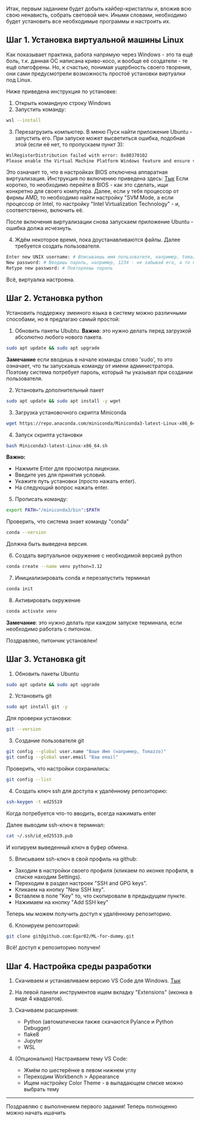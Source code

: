 Итак, первым заданием будет добыть кайбер-кристаллы и, вложив всю свою ненависть, собрать световой меч. 
Иными словами, необходимо будет установить все необходимые программы и настроить их.

## Шаг 1. Установка виртуальной машины Linux

Как показывает практика, работа напрямую через Windows - это та ещё боль, т.к. данная ОС написана криво-косо, и вообще её создатели - те ещё олигофрены. Но, к счастью, понимая ущербность своего творения, они сами предусмотрели возможность простоё установки виртуалки под Linux.

Ниже приведена инструкция по установке:

1. Открыть командную строку Windows
2. Запустить команду:

```bash
wsl --install
```

3. Перезагрузить компьютер. В меню Пуск найти приложение Ubuntu - запустить его.
При запуске может высветиться ошибка, подобная этой (если её нет, то пропускаем пункт 3):

```bash
WslRegisterDistribution failed with error: 0x80370102
Please enable the Virtual Machine Platform Windows feature and ensure virtualization is enabled in the BIOS
```

Это означает то, что в настройках BIOS отключена аппаратная виртуализация. 
Инструкция по включению приведена здесь: [Тык](https://support.bluestacks.com/hc/ru/articles/360058102252-%D0%9A%D0%B0%D0%BA-%D0%B2%D0%BA%D0%BB%D1%8E%D1%87%D0%B8%D1%82%D1%8C-%D0%B0%D0%BF%D0%BF%D0%B0%D1%80%D0%B0%D1%82%D0%BD%D1%83%D1%8E-%D0%B2%D0%B8%D1%80%D1%82%D1%83%D0%B0%D0%BB%D0%B8%D0%B7%D0%B0%D1%86%D0%B8%D1%8E-VT-%D0%B2-Windows-10-%D0%B4%D0%BB%D1%8F-BlueStacks-5)
Если коротко, то необходимо перейти в BIOS - как это сделать, ищи конкретно для своего компутера.
Далее, если у тебя процессор от фирмы AMD, то необходимо найти настройку "SVM Mode, а если процессор от Intel, то настройку "Intel Virtualization Technology" - и, соответственно, включить её.

После включения виртуализации снова запускаем приложение Ubuntu - ошибка должа исчезнуть.

4. Ждём некоторое время, пока доустанавливаются файлы.
Далее требуется создать пользователя.

```bash
Enter new UNIX username: # Вписываешь имя пользователя, например, tomazzo, жмёшь enter
New password: # Вводишь пароль, например, 1234 - не забывай его, а то придётся помучаться, чтобы его сбросить
Retype new password: # Повторяешь пароль
```

Всё, виртуалка настроена.

## Шаг 2. Установка python

Установить поддержку змеиного языка в систему можно различными способами, но я предлагаю самый простой:

1. Обновить пакеты Ububtu. **Важно**: это нужно делать перед загрузкой абсолютно любого нового пакета.

```bash
sudo apt update && sudo apt upgrade
```

**Замечание** если вводишь в начале команды слово 'sudo', то это оэначает, что ты запускаешь команду от имени администратора. Поэтому система потребует пароль, который ты указывал при создании пользователя.

2. Установить дополнительный пакет

```bash
sudo apt update && sudo apt install -y wget
```

3. Загрузка установочного скрипта Miniconda

```bash
wget https://repo.anaconda.com/miniconda/Miniconda3-latest-Linux-x86_64.sh
```

4. Запуск скрипта установки

```bash
bash Miniconda3-latest-Linux-x86_64.sh
```

**Важно:**
- Нажмите Enter для просмотра лицензии.
- Введите yes для принятия условий.
- Укажите путь установки (просто нажать enter).
- На следующий вопрос нажать enter.

5. Прописать команду:

```bash
export PATH="/miniconda3/bin":$PATH
```

Проверить, что система знает команду "conda"

```bash
conda --version
```

Должна быть выведена версия.

6. Создать виртуальное окружение с необходимой версией python

```bash
conda create --name venv python=3.12
```

7. Инициализировать conda и перезапустить терминал

```bash
conda init
```

8. Активировать окружение

```bash
conda activate venv
```

**Замечание**: это нужно делать при каждом запуске терминала, если необходимо работать с питоном.

Поздравляю, питончик установлен!

## Шаг 3. Установка git

1. Обновить пакеты Ubuntu

```bash
sudo apt update && sudo apt upgrade
```

2. Установить git

```bash
sudo apt install git -y
```

Для проверки установки:

```bash
git --version
```

3. Создание пользователя git

```bash
git config --global user.name "Ваше Имя (например, Tomazzo)"
git config --global user.email "Ваш email"

```

Проверить, что настройки сохранились:

```bash
git config --list
```

4. Создать ключ ssh для доступа к удалённому репозиторию:

```bash
ssh-keygen -t ed25519
```

Когда потребуется что-то вводить, всегда нажимать enter

Далее выводим ssh-ключ в терминал:

```bash
cat ~/.ssh/id_ed25519.pub
```

И копируем выведенный ключ в буфер обмена.

5. Вписываем ssh-ключ в свой профиль на github:

- Заходим в настройки своего профиля (кликаем по иконке профиля, в списке находим Settings).
- Переходим в раздел настроек "SSH and GPG keys".
- Кликаем на кнопку "New SSH key".
- Вставлем в поле "Key" то, что скопировали в предыдущем пункте.
- Нажимаем на кнопку "Add SSH key"

Теперь мы можем получить доступ к удалённому репозиторию.

6. Клонируем репозиторий:

```bash
git clone git@github.com:Egar02/ML-for-dummy.git
```

Всё! доступ к репозиторию получен!

## Шаг 4. Настройка среды разработки

1. Скачиваем и устанавливаем версию VS Code для Windows. [Тык](https://code.visualstudio.com/download)
2. На левой панели инструментов ищем вкладку "Extensions" (иконка в виде 4 квадратов).
3. Скачиваем расширения:

    - Python (автоматически также скачаются Pylance и Python Debugger)
    - flake8
    - Jupyter
    - WSL

4. (Опционально) Настраиваем тему VS Code:

    - Жмём по шестерёнке в левом нижнем углу
    - Переходим Workbench > Appearance
    - Ищем настройку Color Theme - в выпадающем списке можно выбрать тему

---

Поздравляю с выполнением первого задания!
Теперь полноценно можно начать ишачить